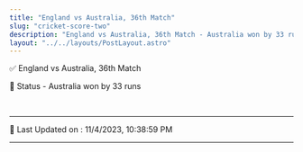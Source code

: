 ```yaml
---
title: "England vs Australia, 36th Match"
slug: "cricket-score-two"
description: "England vs Australia, 36th Match - Australia won by 33 runs."
layout: "../../layouts/PostLayout.astro"
--- 
```


✅ England vs Australia, 36th Match

📑 Status - Australia won by 33 runs

<br />

***

📝 Last Updated on : 11/4/2023, 10:38:59 PM

***

